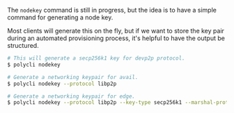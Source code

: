 The `nodekey` command is still in progress, but the idea is to have a simple command for generating a node key.

Most clients will generate this on the fly, but if we want to store the key pair during an automated provisioning process, it's helpful to have the output be structured.

```bash
# This will generate a secp256k1 key for devp2p protocol.
$ polycli nodekey

# Generate a networking keypair for avail.
$ polycli nodekey --protocol libp2p

# Generate a networking keypair for edge.
$ polycli nodekey --protocol libp2p --key-type secp256k1 --marshal-protobuf
```
